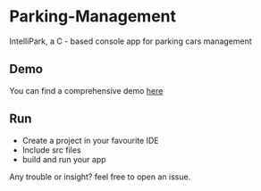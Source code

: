# Parking-Management
IntelliPark, a C - based console app for parking cars management





## Demo
You can find a comprehensive demo [here](assets/)

## Run
- Create a project in your favourite IDE
- Include src files
- build and run your app






Any trouble or insight? feel free to open an issue.
